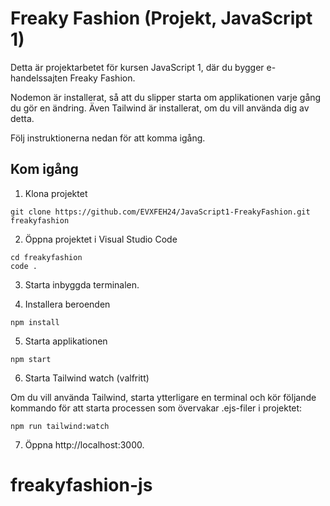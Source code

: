 # Freaky Fashion (Projekt, JavaScript 1)

Detta är projektarbetet för kursen JavaScript 1, där du bygger e-handelssajten Freaky Fashion.

Nodemon är installerat, så att du slipper starta om applikationen varje gång du gör en ändring. Även Tailwind är installerat, om du vill använda dig av detta.

Följ instruktionerna nedan för att komma igång.

## Kom igång

1. Klona projektet

```
git clone https://github.com/EVXFEH24/JavaScript1-FreakyFashion.git freakyfashion
```

2. Öppna projektet i Visual Studio Code

```
cd freakyfashion
code .
```

3. Starta inbyggda terminalen.

4. Installera beroenden

```
npm install
```

5. Starta applikationen

```
npm start
```

6. Starta Tailwind watch (valfritt)

Om du vill använda Tailwind, starta ytterligare en terminal och kör följande kommando för att starta processen som övervakar .ejs-filer i projektet:

```
npm run tailwind:watch
```

7. Öppna http://localhost:3000.
# freakyfashion-js
